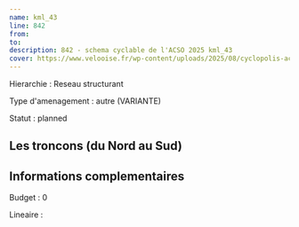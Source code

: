 ```yaml
---
name: kml_43 
line: 842
from: 
to:  
description: 842 - schema cyclable de l'ACSO 2025 kml_43 
cover: https://www.velooise.fr/wp-content/uploads/2025/08/cyclopolis-acso-842.jpg
---
```

Hierarchie : Reseau structurant

Type d'amenagement : autre (VARIANTE)

Statut : planned

## Les troncons (du Nord au Sud)

## Informations complementaires

Budget  : 0 

Lineaire :


